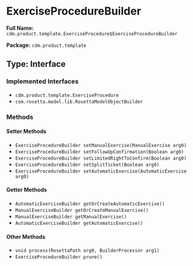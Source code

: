 # ExerciseProcedureBuilder

**Full Name:** `cdm.product.template.ExerciseProcedure$ExerciseProcedureBuilder`

**Package:** `cdm.product.template`

## Type: Interface

### Implemented Interfaces

- `cdm.product.template.ExerciseProcedure`
- `com.rosetta.model.lib.RosettaModelObjectBuilder`

### Methods

#### Setter Methods

- `ExerciseProcedureBuilder setManualExercise(ManualExercise arg0)`
- `ExerciseProcedureBuilder setFollowUpConfirmation(Boolean arg0)`
- `ExerciseProcedureBuilder setLimitedRightToConfirm(Boolean arg0)`
- `ExerciseProcedureBuilder setSplitTicket(Boolean arg0)`
- `ExerciseProcedureBuilder setAutomaticExercise(AutomaticExercise arg0)`

#### Getter Methods

- `AutomaticExerciseBuilder getOrCreateAutomaticExercise()`
- `ManualExerciseBuilder getOrCreateManualExercise()`
- `ManualExerciseBuilder getManualExercise()`
- `AutomaticExerciseBuilder getAutomaticExercise()`

#### Other Methods

- `void process(RosettaPath arg0, BuilderProcessor arg1)`
- `ExerciseProcedureBuilder prune()`


